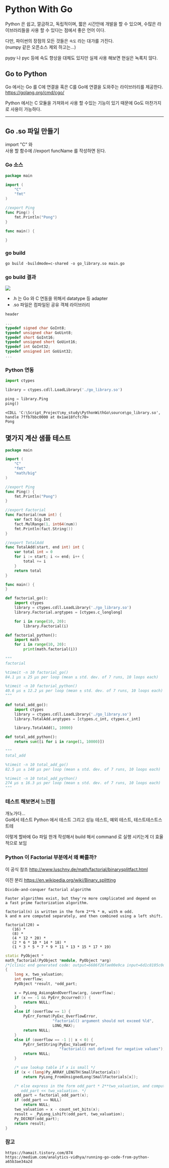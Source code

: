 # Python With Go 

Python 은 쉽고, 깔금하고, 독립적이며, 짧은 시간안에 개발을 할 수 있으며,
수많은 라이브러리들을 사용 할 수 있다는 점에서 좋은 언어 이다.

다만, 파이썬의 장점의 모든 것들은 `속도` 라는 대가를 가진다.  
(numpy 같은 오픈소스 제외 하고는...)

pypy 나 pyc 등에 속도 향상을 대체도 있지만 실제 사용 해보면 현실은 녹록치 않다.

## Go to Python
Go 에서는 Go 를 C에 연결을 혹은 C를 Go에 연결을 도와주는 라이브러리를 제공한다.
https://golang.org/cmd/cgo/

Python 에서는 C 모듈을 가져와서 사용 할 수있는 기능이 있기 때문에
Go도 마찬가지로 사용이 가능하다.

<hr>

## Go .so 파일 만들기
import "C" 와   
사용 할 함수에 //export funcName 를 작성하면 된다.  

### Go 소스
```go
package main

import (
	"C"
	"fmt"
)

//export Ping
func Ping() {
	fmt.Println("Pong")
}

func main() {

}
```

### go build
```shell
go build -buildmode=c-shared -o go_library.so main.go
```

### go build 결과
![](data/share-1.png)

* .h 는 Go 와 C 연동을 위해서 datatype 등 adapter    
* .so 파일은 컴파일된 공유 객체 라이브러리
```c
header

...
typedef signed char GoInt8;
typedef unsigned char GoUint8;
typedef short GoInt16;
typedef unsigned short GoUint16;
typedef int GoInt32;
typedef unsigned int GoUint32;
...

```


### Python 연동
```python
import ctypes

library = ctypes.cdll.LoadLibrary('./go_library.so')

ping = library.Ping
ping()
```
```shell
<CDLL 'C:\Script_Project\my_study\PythonWithGo\source\go_library.so', handle 7ffb7bbc0000 at 0x1ae18fcfc70>
Pong
```

## 몇가지 계산 샘플 테스트
```go
package main

import (
	"C"
	"fmt"
	"math/big"
)

//export Ping
func Ping() {
	fmt.Println("Pong")
}

//export Factorial
func Factorial(num int) {
	var fact big.Int
	fact.MulRange(1, int64(num))
	fmt.Println(fact.String())
}

//export TotalAdd
func TotalAdd(start, end int) int {
	var total int = 0
	for i := start; i <= end; i++ {
		total += i
	}
	return total
}

func main() {
}
```
```python
def factorial_go():
    import ctypes
    library = ctypes.cdll.LoadLibrary('./go_library.so')
    library.Factorial.argtypes = [ctypes.c_longlong]

    for i in range(10, 20):
        library.Factorial(i)

def factorial_python():
    import math
    for i in range(10, 20):
        print(math.factorial(i))
        
"""
factorial

%timeit -n 10 factorial_go()
84.1 µs ± 25 µs per loop (mean ± std. dev. of 7 runs, 10 loops each)

%timeit -n 10 factorial_python()
40.6 µs ± 12.2 µs per loop (mean ± std. dev. of 7 runs, 10 loops each)
"""
        
def total_add_go():
    import ctypes
    library = ctypes.cdll.LoadLibrary('./go_library.so')
    library.TotalAdd.argtypes = [ctypes.c_int, ctypes.c_int]

    library.TotalAdd(1, 10000)

def total_add_python():
    return sum([i for i in range(1, 10000)])

"""
total_add

%timeit -n 10 total_add_go()
82.5 µs ± 148 µs per loop (mean ± std. dev. of 7 runs, 10 loops each)

%timeit -n 10 total_add_python()
274 µs ± 16.3 µs per loop (mean ± std. dev. of 7 runs, 10 loops each)
"""
```

### 테스트 해보면서 느낀점
개노가다...  
Go에서 테스트 Python 에서 테스트 그리고 성능 테스트, 예외 테스트, 테스트테스트스트테   

이렇게 할바에 Go 파일 한개 작성해서 build 해서 command 로 실행 시키는게 더 효율적으로 보임  

### Python 이 Factorial 부분에서 왜 빠를까?
이 공식 참조
http://www.luschny.de/math/factorial/binarysplitfact.html

이진 분리
https://en.wikipedia.org/wiki/Binary_splitting

```shell
Divide-and-conquer factorial algorithm

Faster algorithms exist, but they're more complicated and depend on
a fast prime factorization algorithm.

factorial(n) is written in the form 2**k * m, with m odd.  
k and m are computed separately, and then combined using a left shift.

factorial(20) =
   (16) *
   (8) *
   (4 * 12 * 20) *
   (2 * 6 * 10 * 14 * 18) *
   (1 * 3 * 5 * 7 * 9 * 11 * 13 * 15 * 17 * 19)
```

```c++
static PyObject *
math_factorial(PyObject *module, PyObject *arg)
/*[clinic end generated code: output=6686f26fae00e9ca input=6d1c8105c0d91fb4]*/
{
    long x, two_valuation;
    int overflow;
    PyObject *result, *odd_part;

    x = PyLong_AsLongAndOverflow(arg, &overflow);
    if (x == -1 && PyErr_Occurred()) {
        return NULL;
    }
    else if (overflow == 1) {
        PyErr_Format(PyExc_OverflowError,
                     "factorial() argument should not exceed %ld",
                     LONG_MAX);
        return NULL;
    }
    else if (overflow == -1 || x < 0) {
        PyErr_SetString(PyExc_ValueError,
                        "factorial() not defined for negative values");
        return NULL;
    }

    /* use lookup table if x is small */
    if (x < (long)Py_ARRAY_LENGTH(SmallFactorials))
        return PyLong_FromUnsignedLong(SmallFactorials[x]);

    /* else express in the form odd_part * 2**two_valuation, and compute as
       odd_part << two_valuation. */
    odd_part = factorial_odd_part(x);
    if (odd_part == NULL)
        return NULL;
    two_valuation = x - count_set_bits(x);
    result = _PyLong_Lshift(odd_part, two_valuation);
    Py_DECREF(odd_part);
    return result;
}
```


### 참고
```
https://hamait.tistory.com/874
https://medium.com/analytics-vidhya/running-go-code-from-python-a65b3ae34a2d
```